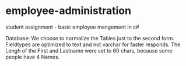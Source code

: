 employee-administration
=======================

student assignment - basic employee mangement in c#

Database:
We choose to normalize the Tables just to the second form. 
Fieldtypes are optimized  to text and not varchar for faster responds.
The Lengh of the First and Lastname were set to 60 chars, because some people have 4 Names.